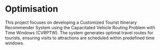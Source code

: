 # Optimisation
This project focuses on developing a Customized Tourist Itinerary Recommender System using the Capacitated Vehicle Routing Problem with Time Windows (CVRPTW). The system generates optimal travel routes for tourists, ensuring visits to attractions are scheduled within predefined time windows.
